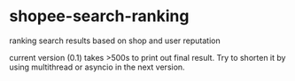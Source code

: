 # shopee-search-ranking

ranking search results based on shop and user reputation

current version (0.1) takes >500s to print out final result. Try to shorten it by using multithread or asyncio in the next version.

